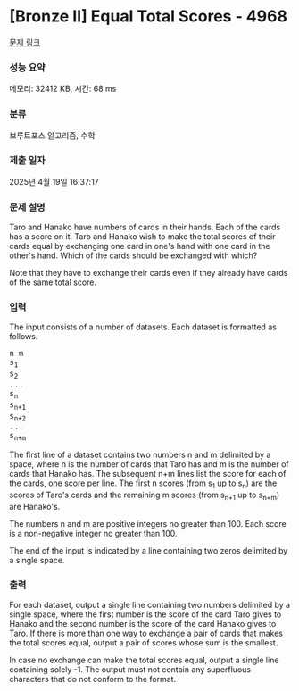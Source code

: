 # [Bronze II] Equal Total Scores - 4968 

[문제 링크](https://www.acmicpc.net/problem/4968) 

### 성능 요약

메모리: 32412 KB, 시간: 68 ms

### 분류

브루트포스 알고리즘, 수학

### 제출 일자

2025년 4월 19일 16:37:17

### 문제 설명

<p>Taro and Hanako have numbers of cards in their hands. Each of the cards has a score on it. Taro and Hanako wish to make the total scores of their cards equal by exchanging one card in one's hand with one card in the other's hand. Which of the cards should be exchanged with which?</p>

<p>Note that they have to exchange their cards even if they already have cards of the same total score.</p>

### 입력 

 <p>The input consists of a number of datasets. Each dataset is formatted as follows.</p>

<pre>n m
s<sub>1</sub>
s<sub>2</sub>
...
s<sub>n</sub>
s<sub>n+1</sub>
s<sub>n+2</sub>
...
s<sub>n+m</sub></pre>

<p>The first line of a dataset contains two numbers n and m delimited by a space, where n is the number of cards that Taro has and m is the number of cards that Hanako has. The subsequent n+m lines list the score for each of the cards, one score per line. The first n scores (from s<sub>1</sub> up to s<sub>n</sub>) are the scores of Taro's cards and the remaining m scores (from s<sub>n+1</sub> up to s<sub>n+m</sub>) are Hanako's.</p>

<p>The numbers n and m are positive integers no greater than 100. Each score is a non-negative integer no greater than 100.</p>

<p>The end of the input is indicated by a line containing two zeros delimited by a single space.</p>

### 출력 

 <p>For each dataset, output a single line containing two numbers delimited by a single space, where the first number is the score of the card Taro gives to Hanako and the second number is the score of the card Hanako gives to Taro. If there is more than one way to exchange a pair of cards that makes the total scores equal, output a pair of scores whose sum is the smallest.</p>

<p>In case no exchange can make the total scores equal, output a single line containing solely -1. The output must not contain any superfluous characters that do not conform to the format.</p>

